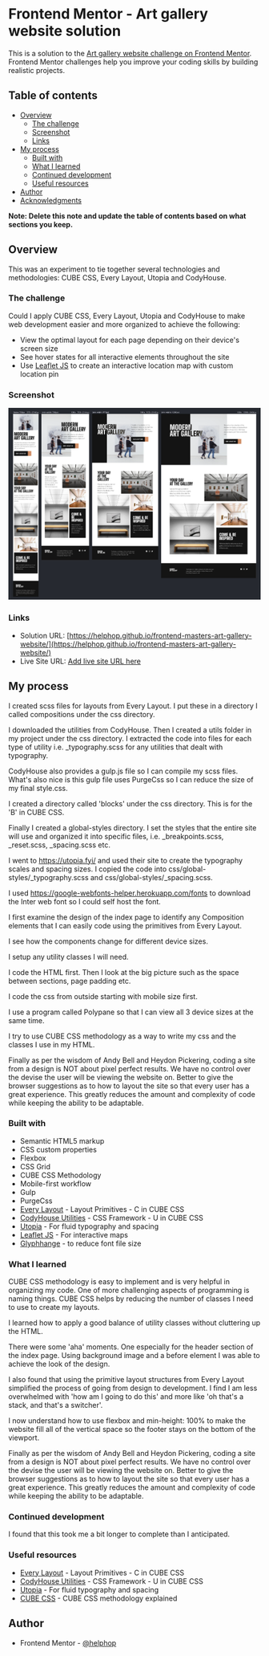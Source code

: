 # Frontend Mentor - Art gallery website solution

This is a solution to the [Art gallery website challenge on Frontend Mentor](https://www.frontendmentor.io/challenges/art-gallery-website-yVdrZlxyA). Frontend Mentor challenges help you improve your coding skills by building realistic projects.

## Table of contents

- [Overview](#overview)
  - [The challenge](#the-challenge)
  - [Screenshot](#screenshot)
  - [Links](#links)
- [My process](#my-process)
  - [Built with](#built-with)
  - [What I learned](#what-i-learned)
  - [Continued development](#continued-development)
  - [Useful resources](#useful-resources)
- [Author](#author)
- [Acknowledgments](#acknowledgments)

**Note: Delete this note and update the table of contents based on what sections you keep.**

## Overview
This was an experiment to tie together several technologies and methodologies: CUBE CSS, Every Layout, Utopia and CodyHouse.
### The challenge
Could I apply CUBE CSS, Every Layout, Utopia and CodyHouse to make web development easier and more organized to achieve the following:

- View the optimal layout for each page depending on their device's screen size
- See hover states for all interactive elements throughout the site
- Use [Leaflet JS](https://leafletjs.com/) to create an interactive location map with custom location pin

### Screenshot

![](./main/screenshot.png)

### Links

- Solution URL: [https://helphop.github.io/frontend-masters-art-gallery-website/](https://helphop.github.io/frontend-masters-art-gallery-website/)
- Live Site URL: [Add live site URL here](https://your-live-site-url.com)

## My process
I created scss files for layouts from Every Layout. I put these in a directory I called compositions under the css directory.

I downloaded the utilities from CodyHouse. Then I created a utils folder in my project  under the css directory. I extracted the code into files for each type of utility i.e. _typography.scss for any utilities that dealt with typography.

CodyHouse also provides a gulp.js file so I can compile my scss files.
What's also nice is this gulp file uses PurgeCss so I can reduce the size of my final style.css.

I created a directory called 'blocks' under the css directory. This is for the 'B' in CUBE CSS.

Finally I created a global-styles directory. I set the styles that the entire site will use and organized it into specific files, i.e. _breakpoints.scss, _reset.scss, _spacing.scss etc.

I went to https://utopia.fyi/ and used their site to create the typography scales and spacing sizes. I copied the code into css/global-styles/_typography.scss and css/global-styles/_spacing.scss.

I used https://google-webfonts-helper.herokuapp.com/fonts to download the Inter web font so I could self host the font.

I first examine the design of the index page to identify any Composition elements that I can easily code
using the primitives from Every Layout.

I see how the components change for different device sizes.

I setup any utility classes I will need.

I code the HTML first. Then I look at the big picture such as the space between sections, page padding etc.

I code the css from outside starting with mobile size first.

I use a program called Polypane so that I can view all 3 device sizes at the same time.

I try to use CUBE CSS methodology as a way to write my css and the classes I use in my HTML.


Finally as per the wisdom of Andy Bell and Heydon Pickering, coding a site from a design is NOT about pixel perfect results. We have no control over the devise the user will be viewing the website on.  Better to give the browser suggestions as to how to layout the site so that every user has a great experience.  This greatly reduces the amount and complexity of code while keeping the ability to be adaptable.

### Built with

- Semantic HTML5 markup
- CSS custom properties
- Flexbox
- CSS Grid
- CUBE CSS Methodology
- Mobile-first workflow
- Gulp
- PurgeCss
- [Every Layout](https://every-layout.dev/layouts/) - Layout Primitives - C in CUBE CSS
- [CodyHouse Utilities](https://codyhouse.co/ds/docs/framework/utilities) - CSS Framework - U in CUBE CSS
- [Utopia](https://utopia.fyi/) - For fluid typography and spacing
- [Leaflet JS](https://leafletjs.com/) - For interactive maps
- [Glyphhange](https://github.com/filamentgroup/glyphhanger) - to reduce font file size


### What I learned

CUBE CSS methodology is easy to implement and is very helpful in organizing my code.
One of more challenging aspects of programming is naming things. CUBE CSS helps by reducing
the number of classes I need to use to create my layouts.

I learned how to apply a good balance of utility classes without cluttering up the HTML.

There were some 'aha' moments. One especially for the header section of the index page. Using background image and a before element I was able to achieve the look of the design.

I also found that using the primitive layout structures from Every Layout simplified the process of going from design to development. I find I am less overwhelmed with 'how am I going to do this' and more like 'oh that's a stack, and that's a switcher'.

I now understand how to use flexbox and min-height: 100% to
make the website fill all of the vertical space so the footer stays on the bottom of the viewport.

Finally as per the wisdom of Andy Bell and Heydon Pickering, coding a site from a design is NOT about pixel perfect results. We have no control over the devise the user will be viewing the website on.  Better to give the browser suggestions as to how to layout the site so that every user has a great experience.  This greatly reduces the amount and complexity of code while keeping the ability to be adaptable.


### Continued development
I found that this took me a bit longer to complete than I anticipated.

### Useful resources

- [Every Layout](https://every-layout.dev/layouts/) - Layout Primitives - C in CUBE CSS
- [CodyHouse Utilities](https://codyhouse.co/ds/docs/framework/utilities) - CSS Framework - U in CUBE CSS
- [Utopia](https://utopia.fyi/) - For fluid typography and spacing
- [CUBE CSS](https://cube.fyi/) - CUBE CSS methodology explained

## Author
- Frontend Mentor - [@helphop](https://www.frontendmentor.io/profile/helphop)

